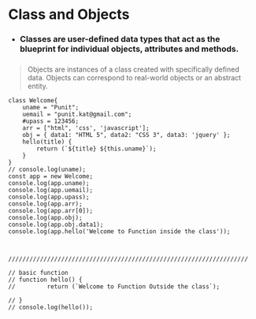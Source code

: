 # Class and Objects

<ul>
    <li><h3>Classes are user-defined data types that act as the blueprint for individual objects, attributes and methods.<h3/></li>
</ul>

> Objects are instances of a class created with specifically defined data. Objects can correspond to real-world objects or an abstract entity.

```
class Welcome{
    uname = "Punit";
    uemail = "punit.kat@gmail.com";
    #upass = 123456;
    arr = ["html", 'css', 'javascript'];
    obj = { data1: "HTML 5", data2: "CSS 3", data3: 'jquery' };
    hello(title) {
        return (`${title} ${this.uname}`); 
    }
}
// console.log(uname);
const app = new Welcome;
console.log(app.uname);
console.log(app.uemail);
console.log(app.upass);
console.log(app.arr);
console.log(app.arr[0]);
console.log(app.obj);
console.log(app.obj.data1);
console.log(app.hello('Welcome to Function inside the class'));



////////////////////////////////////////////////////////////////////

// basic function
// function hello() {
//         return (`Welcome to Function Outside the class`);
        
// }
// console.log(hello());
```
